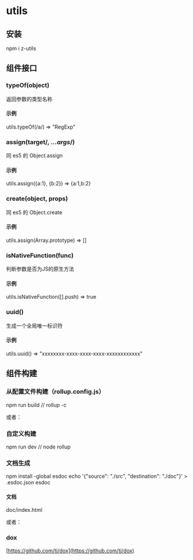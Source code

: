 # utils

## 安装
npm i z-utils

## 组件接口

### typeOf(object)
返回参数的类型名称

#### 示例
utils.typeOf(/a/) => "RegExp"

### assign(target/*, ...args*/)
同 es5 的 Object.assign

#### 示例
utils.assign({a:1}, {b:2}) => {a:1,b:2}

### create(object, props)
同 es5 的 Object.create

#### 示例
utils.assign(Array.prototype) => []

### isNativeFunction(func)
判断参数是否为JS的原生方法

#### 示例
utils.isNativeFunction([].push) => true

### uuid()
生成一个全局唯一标识符

#### 示例
utils.uuid() => "xxxxxxxx-xxxx-xxxx-xxxx-xxxxxxxxxxxx"

## 组件构建

### 从配置文件构建（rollup.config.js）
npm run build // rollup -c

或者：

### 自定义构建
npm run dev // node rollup

### 文档生成
npm install -global esdoc
echo '{"source": "./src", "destination": "./doc"}' > .esdoc.json
esdoc
#### 文档
doc/index.html

或者：

### dox
[https://github.com/tj/dox](https://github.com/tj/dox)
